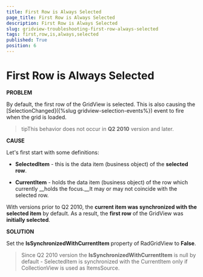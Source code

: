 ```yaml
---
title: First Row is Always Selected
page_title: First Row is Always Selected
description: First Row is Always Selected
slug: gridview-troubleshooting-first-row-always-selected
tags: first,row,is,always,selected
published: True
position: 6
---
```


# First Row is Always Selected

__PROBLEM__

By default, the first row of the GridView is selected. This is also causing the [SelectionChanged]({%slug gridview-selection-events%}) event to fire when the grid is loaded. 

>tipThis behavior does not occur in __Q2 2010__ version and later. 

__CAUSE__

Let's first start with some definitions:

* __SelectedItem__ - this is the data item (business object) of the __selected row__. 

* __CurrentItem__ - holds the data item (business object) of the row which currently __holds the focus.__It may or may not coincide with the selected row.

With versions prior to Q2 2010, the __current item was synchronized with the selected item__ by default. As a result, the __first row__ of the GridView was __initially selected__.

__SOLUTION__

Set the __IsSynchronizedWithCurrentItem__ property of RadGridView to __False__.

>Since Q2 2010 version the __IsSynchronizedWithCurrentItem__ is null by default - SelectedItem is synchronized with the CurrentItem only if CollectionView is used as ItemsSource. 
